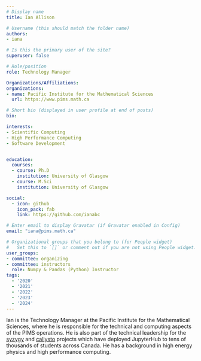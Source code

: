 ```yaml
---
# Display name
title: Ian Allison

# Username (this should match the folder name)
authors:
- iana

# Is this the primary user of the site?
superuser: false

# Role/position
role: Technology Manager

Organizations/Affiliations:
organizations:
- name: Pacific Institute for the Mathematical Sciences
  url: https://www.pims.math.ca

# Short bio (displayed in user profile at end of posts)
bio: 

interests:
- Scientific Computing
- High Performance Computing
- Software Development


education:
  courses:
  - course: Ph.D
    institution: University of Glasgow
  - course: M.Sci
    institution: University of Glasgow

social:
  - icon: github
    icon_pack: fab
    link: https://github.com/ianabc

# Enter email to display Gravatar (if Gravatar enabled in Config)
email: "iana@pims.math.ca"

# Organizational groups that you belong to (for People widget)
#   Set this to `[]` or comment out if you are not using People widget.
user_groups:
- committee: organizing
- committee: instructors
  role: Numpy & Pandas (Python) Instructor
tags:
  - '2020'
  - '2021'
  - '2022'
  - '2023'
  - '2024'
---
```

Ian is the Technology Manager at the Pacific Institute for the Mathematical
Sciences, where he is responsible for the technical and computing aspects of the
PIMS operations. He is also part of the technical leadership for the
[syzygy](https://syzygy.ca) and [callysto](https://callysto.ca) projects which
have deployed JupyterHub to tens of thousands of students across Canada.
He has a background in high energy physics and high performance computing.
